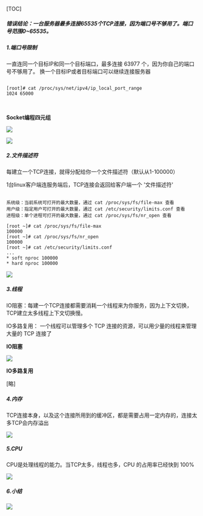 



[TOC]



##### 错误结论：一台服务器最多连接65535个TCP连接，因为端口号不够用了。端口号范围0~65535。



##### 1.端口号限制

一直连同一个目标IP和同一个目标端口，最多连接 63977 个，因为你自己的端口号不够用了。
换一个目标IP或者目标端口可以继续连接服务器

```

[root]# cat /proc/sys/net/ipv4/ip_local_port_range 
1024 65000

```

​        

**Socket编程四元组**

![](https://gitee.com/domineering_red_tide/image/raw/master/image/20210605130523.png)



![](https://gitee.com/domineering_red_tide/image/raw/master/image/20210605131353.png)





##### 2.文件描述符

每建立一个TCP连接，就得分配给你一个文件描述符（默认从1-100000）

1台linux客户端连服务端后，TCP连接会返回给客户端一个 '文件描述符'

```

系统级：当前系统可打开的最大数量，通过 cat /proc/sys/fs/file-max 查看
用户级：指定用户可打开的最大数量，通过 cat /etc/security/limits.conf 查看
进程级：单个进程可打开的最大数量，通过 cat /proc/sys/fs/nr_open 查看

[root ~]# cat /proc/sys/fs/file-max
100000
[root ~]# cat /proc/sys/fs/nr_open
100000
[root ~]# cat /etc/security/limits.conf
...
* soft nproc 100000
* hard nproc 100000

```



![](https://gitee.com/domineering_red_tide/image/raw/master/image/20210605131447.png)





##### 3.线程

IO阻塞：每建一个TCP连接都需要消耗一个线程来为你服务，因为上下文切换，TCP建立太多线程上下文切换慢。

IO多路复用： 一个线程可以管理多个 TCP 连接的资源，可以用少量的线程来管理大量的 TCP 连接了 



**IO阻塞**

![](https://gitee.com/domineering_red_tide/image/raw/master/image/20210605131743.png)



**IO多路复用**

[略]



##### 4.内存

TCP连接本身，以及这个连接所用到的缓冲区，都是需要占用一定内存的，连接太多TCP会内存溢出 



![](https://gitee.com/domineering_red_tide/image/raw/master/image/20210605131931.png)





##### 5.CPU

CPU是处理线程的能力。当TCP太多，线程也多，CPU 的占用率已经快到 100% 



![](https://gitee.com/domineering_red_tide/image/raw/master/image/20210605132029.png)





##### 6.小结

![](https://gitee.com/domineering_red_tide/image/raw/master/image/20210605132401.png)







